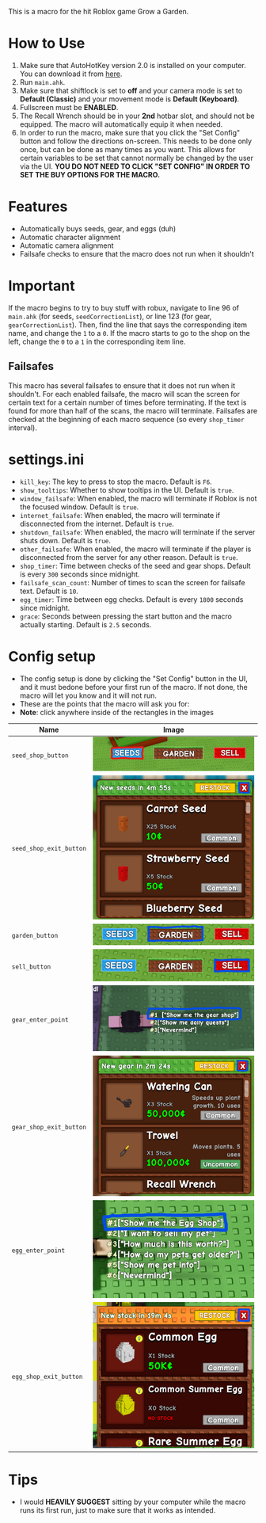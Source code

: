 This is a macro for the hit Roblox game Grow a Garden.
# How to Use
1. Make sure that AutoHotKey version 2.0 is installed on your computer. You can download it from [here](https://www.autohotkey.com/).
2. Run `main.ahk`.
3. Make sure that shiftlock is set to **off** and your camera mode is set to **Default (Classic)** and your movement mode is **Default (Keyboard)**.
4. Fullscreen must be **ENABLED**.
5. The Recall Wrench should be in your **2nd** hotbar slot, and should not be equipped. The macro will automatically equip it when needed.
6. In order to run the macro, make sure that you click the "Set Config" button and follow the directions on-screen. This needs to be done only once, but can be done as many times as you want. This allows for certain variables to be set that cannot normally be changed by the user via the UI. **YOU DO NOT NEED TO CLICK "SET CONFIG" IN ORDER TO SET THE BUY OPTIONS FOR THE MACRO.**
# Features
* Automatically buys seeds, gear, and eggs (duh)
* Automatic character alignment
* Automatic camera alignment
* Failsafe checks to ensure that the macro does not run when it shouldn't
# Important
If the macro begins to try to buy stuff with robux, navigate to line 96 of `main.ahk` (for seeds, `seedCorrectionList`), or line 123 (for gear, `gearCorrectionList`). Then, find the line that says the corresponding item name, and change the `1` to a `0`. If the macro starts to go to the shop on the left, change the `0` to a `1` in the corresponding item line.
## Failsafes
This macro has several failsafes to ensure that it does not run when it shouldn't. For each enabled failsafe, the macro will scan the screen for certain text for a certain number of times before terminating. If the text is found for more than half of the scans, the macro will terminate. Failsafes are checked at the beginning of each macro sequence (so every `shop_timer` interval).
# settings.ini
* `kill_key`: The key to press to stop the macro. Default is `F6`.
* `show_tooltips`: Whether to show tooltips in the UI. Default is `true`.
* `window_failsafe`: When enabled, the macro will terminate if Roblox is not the focused window. Default is `true`.
* `internet_failsafe`: When enabled, the macro will terminate if disconnected from the internet. Default is `true`.
* `shutdown_failsafe`: When enabled, the macro will terminate if the server shuts down. Default is `true`.
* `other_failsafe`: When enabled, the macro will terminate if the player is disconnected from the server for any other reason. Default is `true`.
* `shop_timer`: Time between checks of the seed and gear shops. Default is every `300` seconds since midnight.
* `failsafe_scan_count`: Number of times to scan the screen for failsafe text. Default is `10`.
* `egg_timer`: Time between egg checks. Default is every `1800` seconds since midnight.
* `grace`: Seconds between pressing the start button and the macro actually starting. Default is `2.5` seconds.
# Config setup
* The config setup is done by clicking the "Set Config" button in the UI, and it must bedone before your first run of the macro. If not done, the macro will let you know and it will not run.
* These are the points that the macro will ask you for:
* **Note**: click anywhere inside of the rectangles in the images

| Name                    | Image                                                                              |
|-------------------------|------------------------------------------------------------------------------------|
| `seed_shop_button`      | ![seed_shop_button](./imgs/seed_shop_button.png "Seed Shop Button")                |
| `seed_shop_exit_button` | ![seed_shop_exit_button](./imgs/seed_shop_exit_button.png "Seed Shop Exit Button") |
| `garden_button`         | ![garden_button](./imgs/garden_button.png "Garden Button")                         |
| `sell_button`           | ![sell_button](./imgs/sell_button.png "Sell Button")                               |
| `gear_enter_point`      | ![gear_enter_point](./imgs/gear_enter_point.png "Gear Enter Point")                |
| `gear_shop_exit_button` | ![gear_shop_exit_button](./imgs/gear_shop_exit_button.png "Gear Shop Exit Button") |
| `egg_enter_point`       | ![egg_enter_point](./imgs/egg_enter_point.png "Egg Shop Enter Point")              |
| `egg_shop_exit_button`  | ![egg_shop_exit_button](./imgs/egg_shop_exit_button.png "Egg Shop Exit Button")    |

# Tips
* I would **HEAVILY SUGGEST** sitting by your computer while the macro runs its first run, just to make sure that it works as intended.
